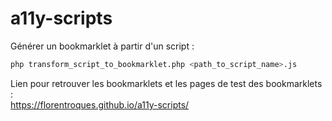 # a11y-scripts

Générer un bookmarklet à partir d'un script :  
```bash
php transform_script_to_bookmarklet.php <path_to_script_name>.js
```
Lien pour retrouver les bookmarklets et les pages de test des bookmarklets :  
https://florentroques.github.io/a11y-scripts/
